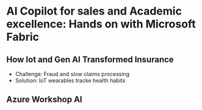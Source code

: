 # AI Copilot for sales and Academic excellence: Hands on with Microsoft Fabric

## How Iot and Gen AI Transformed Insurance

- Challenge: Fraud and slow claims processing
- Solution: IoT wearables tracke health habits

## Azure Workshop AI
